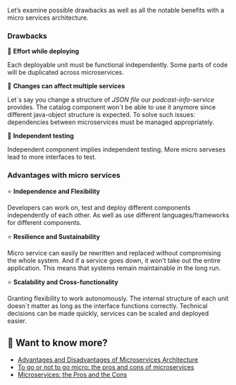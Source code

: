 Let’s examine possible drawbacks as well as all the notable benefits with a micro services architecture.

### Drawbacks

💩 **Effort while deploying**

Each deployable unit must be functional independently. Some parts of code will be duplicated across microservices.


💩 **Changes can affect multiple services**

Let´s say you change a structure of *JSON file* our *podcast-info-service* provides. The catalog component won´t be able to use it anymore since different java-object structure is expected. To solve such issues: dependencies between microservices must be managed appropriately.


💩 **Independent testing**

Independent component implies independent testing. More micro serveses lead to more interfaces to test.



### Advantages with micro services

⭐ **Independence and Flexibility**

Developers can work on, test and deploy different components independently of each other. As well as use different languages/frameworks for different components.


⭐ **Resilience and Sustainability**

Micro service can easily be rewritten and replaced without compromising the whole system. And if a service goes down, it won’t take out the entire application. This means that systems remain maintainable in the long run.



⭐ **Scalability and Cross-functionality**

Granting flexibility to work autonomously. The internal structure of each unit doesn´t matter as long as the interface functions correctly. Technical decisions can be made quickly, services can be scaled and deployed easier.



## 🧠 Want to know more?
* [Advantages and Disadvantages of Microservices Architecture](https://cloudacademy.com/blog/microservices-architecture-challenge-advantage-drawback/)
* [To go or not to go micro: the pros and cons of microservices](https://medium.com/@goodrebels/to-go-or-not-to-go-micro-the-pros-and-cons-of-microservices-7967418ff06)
* [Microservices: the Pros and the Cons](https://agilethought.com/blogs/microservices-pros-and-cons/)
